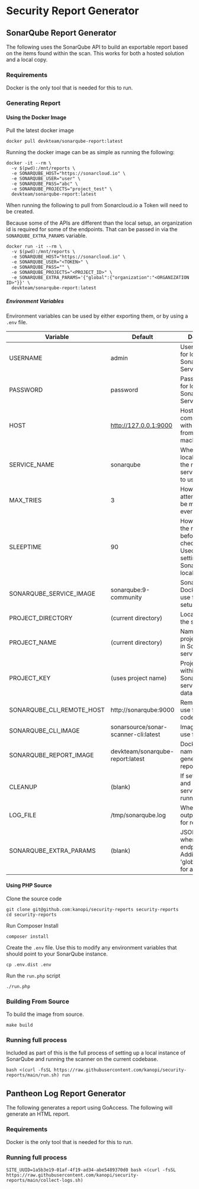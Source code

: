 # Security Report Generator

## SonarQube Report Generator

The following uses the SonarQube API to build an exportable report based on 
the items found within the scan. This works for both a hosted solution 
and a local copy.

### Requirements

Docker is the only tool that is needed for this to run.

### Generating Report

#### Using the Docker Image

Pull the latest docker image

```shell
docker pull devkteam/sonarqube-report:latest
```

Running the docker image can be as simple as running the following:

```shell
docker -it --rm \
  -v $(pwd):/mnt/reports \
  -e SONARQUBE_HOST="https://sonarcloud.io" \
  -e SONARQUBE_USER="user" \
  -e SONARQUBE_PASS="abc" \
  -e SONARQUBE_PROJECTS="project_test" \
  devkteam/sonarqube-report:latest
```

When running the following to pull from Sonarcloud.io a Token will need to be created.

Because some of the APIs are different than the local setup, an organization id is required
for some of the endpoints. That can be passed in via the `SONARQUBE_EXTRA_PARAMS` variable.

```
docker run -it --rm \
  -v $(pwd):/mnt/reports \
  -e SONARQUBE_HOST="https://sonarcloud.io" \
  -e SONARQUBE_USER="<TOKEN>" \
  -e SONARQUBE_PASS="" \
  -e SONARQUBE_PROJECTS="<PROJECT_ID>" \
  -e SONARQUBE_EXTRA_PARAMS='{"global":{"organization":"<ORGANIZATION ID>"}}' \
  devkteam/sonarqube-report:latest
```

##### Environment Variables

Environment variables can be used by either exporting them, or by using a `.env` file.

| Variable                  | Default                              | Description                                                                                           |
|---------------------------|--------------------------------------|-------------------------------------------------------------------------------------------------------|
| USERNAME                  | admin                                | Username used for logging into SonarQube Service                                                      |
| PASSWORD                  | password                             | Password used for logging into SonarQube Service                                                      |
| HOST                      | http://127.0.0.1:9000                | Hostname to communicate with SonarQube from the host machine                                          |
| SERVICE_NAME              | sonarqube                            | When setting up locally what is the name of the service/container to use.                             |
| MAX_TRIES                 | 3                                    | How many attempts should be made before everything fails                                              |
| SLEEPTIME                 | 90                                   | How long should the requests wait before they check again.<br>Used when setting up SonarQube locally. |
| SONARQUBE_SERVICE_IMAGE   | sonarqube:9-community                | SonarQube Docker image to use for local setup                                                         |
| PROJECT_DIRECTORY         | (current directory)                  | Location to run the scan from                                                                         |
| PROJECT_NAME              | (current directory)                  | Name of the project to create in SonarQube service                                                    |
| PROJECT_KEY               | (uses project name)                  | Project key within SonarQube service to pull data for                                                 |
| SONARQUBE_CLI_REMOTE_HOST | http://sonarqube:9000                | Remote host to use for sending code scan                                                              |
| SONARQUBE_CLI_IMAGE       | sonarsource/sonar-scanner-cli:latest | Image name to use for running                                                                         |
| SONARQUBE_REPORT_IMAGE    | devkteam/sonarqube-report:latest     | Docker image name to use for generating the report                                                    |
| CLEANUP                   | (blank)                              | If set will delete and remove all services after running                                              |
| LOG_FILE                  | /tmp/sonarqube.log                   | Where should all output be sent to for reviewing                                                      |
| SONARQUBE_EXTRA_PARAMS    | (blank)                              | JSON Structure where key is the endpoint. Additionally key 'global' is used for all requests.         |

#### Using PHP Source

Clone the source code

```shell
git clone git@github.com:kanopi/security-reports security-reports
cd security-reports
```

Run Composer Install

```shell
composer install
```

Create the `.env` file. Use this to modify any environment variables that should
point to your SonarQube instance.

```shell
cp .env.dist .env
```

Run the `run.php` script

```shell
./run.php
```

### Building From Source

To build the image from source.

```shell
make build
```

### Running full process

Included as part of this is the full process of setting up a local instance of SonarQube and running the scanner on the 
current codebase.

```shell
bash <(curl -fsSL https://raw.githubusercontent.com/kanopi/security-reports/main/run.sh) run
```

## Pantheon Log Report Generator

The following generates a report using GoAccess. The following will generate an HTML report.

### Requirements

Docker is the only tool that is needed for this to run.

### Running full process

```shell
SITE_UUID=1a5b3e19-01af-4f19-ad34-abe5489370d0 bash <(curl -fsSL https://raw.githubusercontent.com/kanopi/security-reports/main/collect-logs.sh)
```
